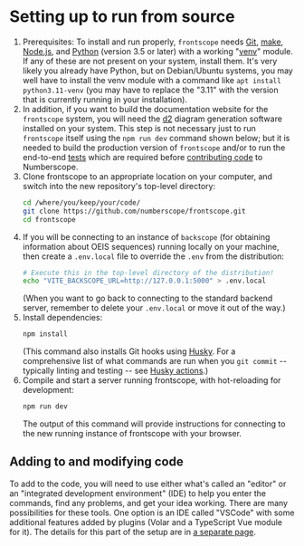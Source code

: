 # Setting up to run from source

1.  Prerequisites: To install and run properly, `frontscope` needs
    [Git](https://git-scm.com/),
    [make](https://linuxhandbook.com/using-make/),
    [Node.js](https://nodejs.org/en/), and [Python](https://www.python.org/)
    (version 3.5 or later) with a working
    "[venv](https://docs.python.org/3/library/venv.html)" module. If any of
    these are not present on your system, install them. It's very likely you
    already have Python, but on Debian/Ubuntu systems, you may well have to
    install the venv module with a command like `apt install python3.11-venv`
    (you may have to replace the "3.11" with the version that is currently
    running in your installation).
2.  In addition, if you want to build the documentation website for the
    `frontscope` system, you will need the [d2](https://d2lang.com) diagram
    generation software installed on your system. This step is not necessary
    just to run `frontscope` itself using the `npm run dev` command shown
    below; but it is needed to build the production version of `frontscope`
    and/or to run the end-to-end [tests](code-tests.md) which are required
    before [contributing code](../CONTRIBUTING.md) to Numberscope.
3.  Clone frontscope to an appropriate location on your computer, and switch
    into the new repository's top-level directory:
    ```sh
    cd /where/you/keep/your/code/
    git clone https://github.com/numberscope/frontscope.git
    cd frontscope
    ```
4.  If you will be connecting to an instance of `backscope` (for obtaining
    information about OEIS sequences) running locally on your machine, then
    create a `.env.local` file to override the `.env` from the distribution:
    ```sh
    # Execute this in the top-level directory of the distribution!
    echo "VITE_BACKSCOPE_URL=http://127.0.0.1:5000" > .env.local
    ```
    (When you want to go back to connecting to the standard backend server,
    remember to delete your `.env.local` or move it out of the way.)
5.  Install dependencies:
    ```sh
    npm install
    ```
    (This command also installs Git hooks using
    [Husky](https://github.com/typicode/husky). For a comprehensive list of
    what commands are run when you `git commit` -- typically linting and
    testing -- see [Husky actions](husky-pre-commit.md).)
6.  Compile and start a server running frontscope, with hot-reloading for
    development:
    ```sh
    npm run dev
    ```
    The output of this command will provide instructions for connecting to the
    new running instance of frontscope with your browser.

## Adding to and modifying code

To add to the code, you will need to use either what's called an "editor" or
an "integrated development environment" (IDE) to help you enter the commands,
find any problems, and get your idea working. There are many possibilities for
these tools. One option is an IDE called "VSCode" with some additional
features added by plugins (Volar and a TypeScript Vue module for it). The
details for this part of the setup are in
[a separate page](visual-studio-code-setup.md).
